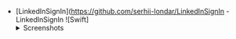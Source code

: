 - [LinkedInSignIn](https://github.com/serhii-londar/LinkedInSignIn - LinkedInSignIn ![Swift] <details> <summary> Screenshots </summary> <p float="left">  <bt><img src='https://i.imgur.com/R8haoKu.png' width="400"/>  <bt><img src='https://i.imgur.com/QzjcjDR.png' width="400"/>  </p></details> 